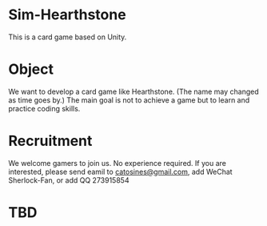 # Sim-Hearthstone
This is a card game based on Unity.

# Object
We want to develop a card game like Hearthstone. (The name may changed as time goes by.)
The main goal is not to achieve a game but to learn and practice coding skills.

# Recruitment
We welcome gamers to join us. No experience required. 
If you are interested, please send eamil to catosines@gmail.com, add WeChat Sherlock-Fan, or add QQ 273915854

# TBD
